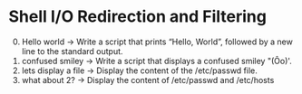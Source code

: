 # Shell I/O Redirection and Filtering
0. Hello world -> Write a script that prints “Hello, World”, followed by a new line to the standard output.
1. confused smiley -> Write a script that displays a confused smiley "(Ôo)'.
2. lets display a file -> Display the content of the /etc/passwd file.
3. what about 2? -> Display the content of /etc/passwd and /etc/hosts

